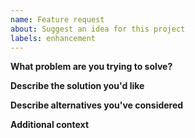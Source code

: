 ```yaml
---
name: Feature request
about: Suggest an idea for this project
labels: enhancement
---
```


**What problem are you trying to solve?**

**Describe the solution you'd like**

**Describe alternatives you've considered**

**Additional context**

